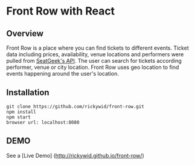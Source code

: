# Front Row with React

## Overview
Front Row is a place where you can find tickets to different events. Ticket data including prices, availability, venue locations and performers were pulled from [SeatGeek's API](http://platform.seatgeek.com/). The user can search for tickets according performer, venue or city location. Front Row uses geo location to find events happening around the user's location. 

## Installation
```
git clone https://github.com/rickywid/front-row.git
npm install
npm start
browser url: localhost:8080
```
## DEMO
See a [Live Demo] (http://rickywid.github.io/front-row/)

